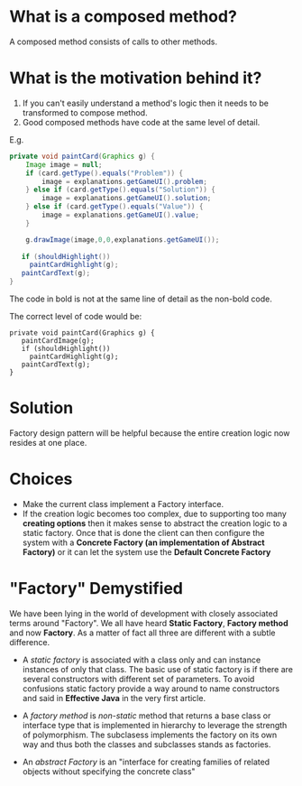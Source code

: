 # What is a composed method?
A composed method consists of calls to other methods.

# What is the motivation behind it?

1. If you can't easily understand a method's logic then it needs to be transformed to compose method.
2. Good composed methods have code at the same level of detail.

E.g.
```java
private void paintCard(Graphics g) {
	Image image = null;
	if (card.getType().equals("Problem")) {
		image = explanations.getGameUI().problem;
	} else if (card.getType().equals("Solution")) {
		image = explanations.getGameUI().solution;
	} else if (card.getType().equals("Value")) {
		image = explanations.getGameUI().value;
	}

	g.drawImage(image,0,0,explanations.getGameUI());
  
   if (shouldHighlight())
     paintCardHighlight(g);
   paintCardText(g);
}
```
The code in bold is not at the same line of detail as the non-bold code.

The correct level of code would be:

```
private void paintCard(Graphics g) {
   paintCardImage(g);
   if (shouldHighlight())
     paintCardHighlight(g);
   paintCardText(g);
}
```
# Solution

Factory design pattern will be helpful because the entire creation logic now resides at one place. 

# Choices

* Make the current class implement a Factory interface.
* If the creation logic becomes too complex, due to supporting too many __creating options__ then it makes sense to abstract the creation logic to a static factory.
Once that is done the client can then configure the system with a __Concrete Factory (an implementation of Abstract Factory)__ or it can let the system use the __Default Concrete Factory__

# "Factory" Demystified
We have been lying in the world of development with closely associated terms around "Factory". We all have heard __Static Factory__, __Factory method__ and now __Factory__.
As a matter of fact all three are different with a subtle difference.

* A _static factory_ is associated with a class only and can instance instances of only that class. The basic use of static factory is if there are several constructors with different set of parameters. To avoid confusions static factory provide a way around to name constructors and said in __Effective Java__ in the very first article.

* A _factory method_ is _non-static_ method that returns a base class or interface type that is implemented in hierarchy to leverage the strength of polymorphism. The subclasess implements the factory on its own way and thus both the classes and subclasses stands as factories.

* An _abstract Factory_ is an "interface for creating families of related objects without specifying the concrete class"